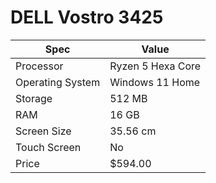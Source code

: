 # DELL Vostro 3425

| Spec | Value |
|---|---|
| Processor | Ryzen 5 Hexa Core |
| Operating System | Windows 11 Home |
| Storage | 512 MB |
| RAM | 16 GB |
| Screen Size | 35.56 cm |
| Touch Screen | No |
| Price | $594.00 |
